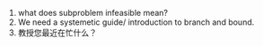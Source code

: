 1. what does subproblem infeasible mean? 
2. We need a systemetic guide/ introduction to branch and bound.
3. 教授您最近在忙什么？

